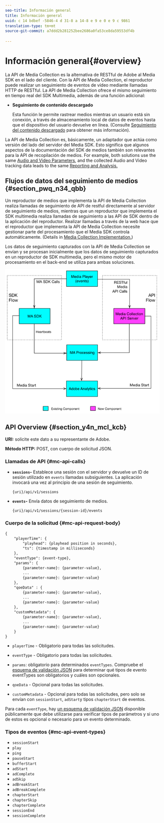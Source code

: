```yaml
---
seo-title: Información general
title: Información general
uuid: c 14 bdbef -5846-4 d 31-8 a 14-8 e 9 e 0 e 9 c 9861
translation-type: tm+mt
source-git-commit: a7ddd2b281252bee2686a0fa53ce8da59553df4b

---
```



# Información general{#overview}

La API de Media Collection es la alternativa de RESTful de Adobe al Media SDK en el lado del cliente. Con la API de Media Collection, el reproductor puede realizar un seguimiento de eventos de vídeo mediante llamadas HTTP de RESTful. La API de Media Collection ofrece el mismo seguimiento en tiempo real del SDK Multimedia, además de una función adicional:

* **Seguimiento de contenido descargado**

   Esta función le permite rastrear medios mientras un usuario está sin conexión, a través de almacenamiento local de datos de eventos hasta que el dispositivo del usuario devuelve en línea. (Consulte [Seguimiento del contenido descargado](track-downloaded-content.md) para obtener más información).

La API de Media Collection es, básicamente, un adaptador que actúa como versión del lado del servidor del Media SDK. Esto significa que algunos aspectos de la documentación del SDK de medios también son relevantes para la API de recopilación de medios. For example, both solutions use the same [Audio and Video Parameters](../metrics-and-metadata/audio-video-parameters.md), and the collected Audio and Video tracking data leads to the same [Reporting and Analysis.](../media-reports/media-reports-enable.md)

## Flujos de datos del seguimiento de medios {#section_pwq_n34_qbb}

Un reproductor de medios que implementa la API de Media Collection realiza llamadas de seguimiento de API de restful directamente al servidor de seguimiento de medios, mientras que un reproductor que implementa el SDK multimedia realiza llamadas de seguimiento a las API de SDK dentro de la aplicación del reproductor. Realizar llamadas a través de la web hace que el reproductor que implementa la API de Media Collection necesite gestionar parte del procesamiento que el Media SDK controla automáticamente. (Details in [Media Collection Implementation.](mc-api-impl/mc-api-quick-start.md))

Los datos de seguimiento capturados con la API de Media Collection se envían y se procesan inicialmente que los datos de seguimiento capturados en un reproductor de SDK multimedia, pero el mismo motor de procesamiento en el back-end se utiliza para ambas soluciones.

![](assets/col_api_overview_simple.png)

## API Overview {#section_y4n_mcl_kcb}

**URI:** solicite este dato a su representante de Adobe.

**Método HTTP:** POST, con cuerpo de solicitud JSON.

### Llamadas de API {#mc-api-calls}

* **`sessions`-** Establece una sesión con el servidor y devuelve un ID de sesión utilizado en `events` llamadas subsiguientes. La aplicación invocará una vez al principio de una sesión de seguimiento.

   ```
   {uri}/api/v1/sessions
   ```

* **`events`-** Envía datos de seguimiento de medios.

   ```
   {uri}/api/v1/sessions/{session-id}/events
   ```

### Cuerpo de la solicitud {#mc-api-request-body}

```
{ 
    "playerTime": { 
        "playhead": {playhead position in seconds}, 
        "ts": {timestamp in milliseconds} 
    }, 
    "eventType": {event-type}, 
    "params": { 
        {parameter-name}: {parameter-value}, 
        ... 
        {parameter-name}: {parameter-value} 
    }, 
    "qoeData" : { 
        {parameter-name}: {parameter-value}, 
        ... 
        {parameter-name}: {parameter-value} 
    }, 
    "customMetadata": { 
        {parameter-name}: {parameter-value}, 
        ... 
        {parameter-name}: {parameter-value} 
    } 
} 
```

* `playerTime` - Obligatorio para todas las solicitudes.
* `eventType` - Obligatorio para todas las solicitudes.
* `params`: obligatorio para determinados `eventTypes`. Compruebe el [esquema de validación JSON](mc-api-ref/mc-api-json-validation.md) para determinar qué tipos de evento eventTypes son obligatorios y cuáles son opcionales.

* `qoeData` - Opcional para todas las solicitudes.
* `customMetadata` - Opcional para todas las solicitudes, pero solo se envían con `sessionStart`, `adStart`y tipos `chapterStart` de eventos.

Para cada `eventType`, hay [un esquema de validación JSON](mc-api-ref/mc-api-json-validation.md) disponible públicamente que debe utilizarse para verificar tipos de parámetros y si uno de estos es opcional o necesario para un evento determinado.

### Tipos de eventos {#mc-api-event-types}

* `sessionStart`
* `play`
* `ping`
* `pauseStart`
* `bufferStart`
* `adStart`
* `adComplete`
* `adSkip`
* `adBreakStart`
* `adBreakComplete`
* `chapterStart`
* `chapterSkip`
* `chapterComplete`
* `sessionEnd`
* `sessionComplete`

